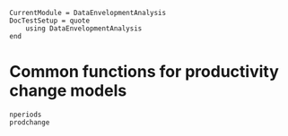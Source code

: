 ```@meta
CurrentModule = DataEnvelopmentAnalysis
DocTestSetup = quote
    using DataEnvelopmentAnalysis
end
```

# Common functions for productivity change models

```@docs
nperiods
prodchange
```
